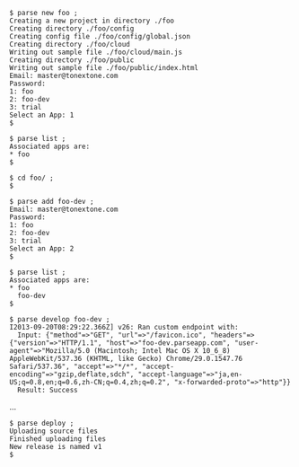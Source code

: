     $ parse new foo ;
    Creating a new project in directory ./foo
    Creating directory ./foo/config
    Creating config file ./foo/config/global.json
    Creating directory ./foo/cloud
    Writing out sample file ./foo/cloud/main.js
    Creating directory ./foo/public
    Writing out sample file ./foo/public/index.html
    Email: master@tonextone.com
    Password: 
    1: foo
    2: foo-dev
    3: trial
    Select an App: 1
    $

    $ parse list ;
    Associated apps are:
    * foo
    $

    $ cd foo/ ;
    $

    $ parse add foo-dev ;
    Email: master@tonextone.com
    Password: 
    1: foo
    2: foo-dev
    3: trial
    Select an App: 2
    $

    $ parse list ;
    Associated apps are:
    * foo
      foo-dev
    $

    $ parse develop foo-dev ;
    I2013-09-20T08:29:22.366Z] v26: Ran custom endpoint with:
      Input: {"method"=>"GET", "url"=>"/favicon.ico", "headers"=>{"version"=>"HTTP/1.1", "host"=>"foo-dev.parseapp.com", "user-agent"=>"Mozilla/5.0 (Macintosh; Intel Mac OS X 10_6_8) AppleWebKit/537.36 (KHTML, like Gecko) Chrome/29.0.1547.76 Safari/537.36", "accept"=>"*/*", "accept-encoding"=>"gzip,deflate,sdch", "accept-language"=>"ja,en-US;q=0.8,en;q=0.6,zh-CN;q=0.4,zh;q=0.2", "x-forwarded-proto"=>"http"}}
      Result: Success

...

    $ parse deploy ;
    Uploading source files
    Finished uploading files
    New release is named v1
    $

